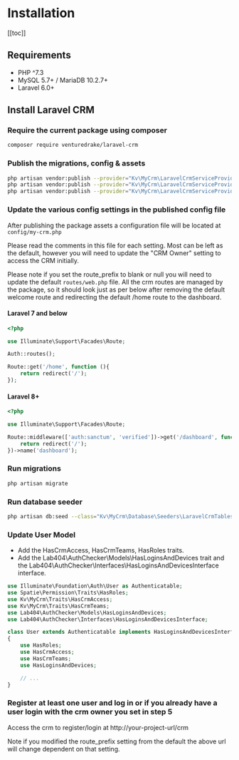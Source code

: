 # Installation

[[toc]]

## Requirements

- PHP ^7.3
- MySQL 5.7+ / MariaDB 10.2.7+
- Laravel 6.0+

## Install Laravel CRM

### Require the current package using composer

```bash
composer require venturedrake/laravel-crm
```

### Publish the migrations, config & assets

```bash
php artisan vendor:publish --provider="Kv\MyCrm\LaravelCrmServiceProvider" --tag="migrations"
php artisan vendor:publish --provider="Kv\MyCrm\LaravelCrmServiceProvider" --tag="config"
php artisan vendor:publish --provider="Kv\MyCrm\LaravelCrmServiceProvider" --tag="assets" --force
```

### Update the various config settings in the published config file

After publishing the package assets a configuration file will be located at <code>config/my-crm.php</code>

Please read the comments in this file for each setting. Most can be left as the default, however you will need to update the "CRM Owner" setting to access the CRM initially.

Please note if you set the route_prefix to blank or null you will need to update the default <code>routes/web.php</code> file. All the crm routes are managed by the package, so it should look just as per below after removing the default welcome route and redirecting the default /home route to the dashboard.

#### Laravel 7 and below

```php
<?php

use Illuminate\Support\Facades\Route;

Auth::routes();

Route::get('/home', function (){
    return redirect('/');
});
```

#### Laravel 8+

```php
<?php

use Illuminate\Support\Facades\Route;

Route::middleware(['auth:sanctum', 'verified'])->get('/dashboard', function () {
    return redirect('/');
})->name('dashboard');
```

### Run migrations

```bash
php artisan migrate
```

### Run database seeder

```bash
php artisan db:seed --class="Kv\MyCrm\Database\Seeders\LaravelCrmTablesSeeder"
```

### Update User Model

- Add the HasCrmAccess, HasCrmTeams, HasRoles traits.
- Add the Lab404\AuthChecker\Models\HasLoginsAndDevices trait and the Lab404\AuthChecker\Interfaces\HasLoginsAndDevicesInterface interface.

```php
use Illuminate\Foundation\Auth\User as Authenticatable;
use Spatie\Permission\Traits\HasRoles;
use Kv\MyCrm\Traits\HasCrmAccess;
use Kv\MyCrm\Traits\HasCrmTeams;
use Lab404\AuthChecker\Models\HasLoginsAndDevices;
use Lab404\AuthChecker\Interfaces\HasLoginsAndDevicesInterface;

class User extends Authenticatable implements HasLoginsAndDevicesInterface
{
    use HasRoles;
    use HasCrmAccess;
    use HasCrmTeams;
    use HasLoginsAndDevices;

    // ...
}
```
### Register at least one user and log in or if you already have a user login with the crm owner you set in step 5

Access the crm to register/login at http://your-project-url/crm

Note if you modified the route_prefix setting from the default the above url will change dependent on that setting.
